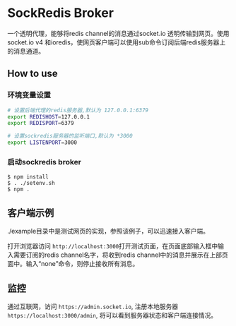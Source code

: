 
# SockRedis Broker

一个透明代理，能够将redis channel的消息通过socket.io 透明传输到网页。使用socket.io v4 和ioredis，使网页客户端可以使用sub命令订阅后端redis服务器上的消息通道。

## How to use

### 环境变量设置

``` sh
# 设置后端代理的redis服务器,默认为 127.0.0.1:6379
export REDISHOST=127.0.0.1
export REDISPORT=6379

# 设置sockredis服务器的监听端口,默认为 *3000
export LISTENPORT=3000

```

### 启动sockredis broker

```
$ npm install
$ . ./setenv.sh
$ npm .
```

## 客户端示例

./example目录中是测试网页的实现，参照该例子，可以迅速接入客户端。

打开浏览器访问 `http://localhost:3000`打开测试页面，在页面底部输入框中输入需要订阅的redis channel名字，将收到redis channel中的消息并展示在上部页面中。输入“none”命令，则停止接收所有消息。

## 监控

通过互联网，访问 `https://admin.socket.io`, 注册本地服务器 `https://localhost:3000/admin`, 将可以看到服务器状态和客户端连接情况。
